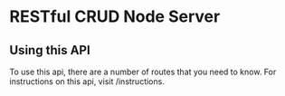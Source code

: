 # RESTful CRUD Node Server

## Using this API

To use this api, there are a number of routes that you need to know. For instructions on this api, visit /instructions.
